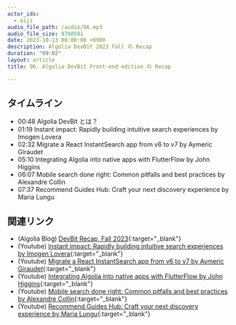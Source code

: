 ```yaml
---
actor_ids:
  - eiji
audio_file_path: /audio/96.mp3
audio_file_size: 9788501 
date: 2023-10-13 00:00:00 +0900
description: Algolia DevBit 2023 Fall の Recap
duration: "09:02"
layout: article
title: 96. Algolia DevBit Front-end edition の Recap

---
```


## タイムライン

- 00:48 Algolia DevBit とは？
- 01:19 Instant impact: Rapidly building intuitive search experiences by Imogen Lovera
- 02:32 Migrate a React InstantSearch app from v6 to v7 by Aymeric Giraudet
- 05:10 Integrating Algolia into native apps with FlutterFlow by John Higgins
- 06:07 Mobile search done right: Common pitfalls and best practices by Alexandre Collin
- 07:37 Recommend Guides Hub: Craft your next discovery experience by Maria Lungu

## 関連リンク

- (Algolia Blog) [DevBit Recap, Fall 2023](https://www.algolia.com/blog/engineering/devbit-recap-fall-2023/){:target="_blank"}
- (Youtube) [Instant impact: Rapidly building intuitive search experiences by Imogen Lovera](https://www.youtube.com/watch?v=egN6MQoxbh4){:target="_blank"}
- (Youtube) [Migrate a React InstantSearch app from v6 to v7 by Aymeric Giraudet](https://www.youtube.com/watch?v=Nn5-HQvAso4){:target="_blank"}
- (Youtube) [Integrating Algolia into native apps with FlutterFlow by John Higgins](https://www.youtube.com/watch?v=jtdhOdCCzk8){:target="_blank"}
- (Youtube) [Mobile search done right: Common pitfalls and best practices by Alexandre Collin](https://www.youtube.com/watch?v=v79JB_PdNDI){:target="_blank"}
- (Youtube) [Recommend Guides Hub: Craft your next discovery experience by Maria Lungu](https://www.youtube.com/watch?v=suis1S17Nag){:target="_blank"}
